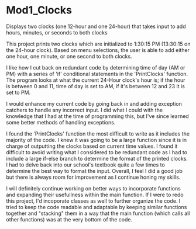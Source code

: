 # Mod1_Clocks
Displays two clocks (one 12-hour and one 24-hour) that takes input to add hours, minutes, or seconds to both clocks

This project prints two clocks which are initialized to 1:30:15 PM (13:30:15 on the 24-hour clock). Based on menu selections, the user is able to add either one hour, one minute, or one second to both clocks. 

I like how I cut back on redundant code by determining time of day (AM or PM) with a series of 'if' conditional statements in the 'PrintClocks' function. The program looks at what the current 24-Hour clock's hour is; if the hour is between 0 and 11, time of day is set to AM, if it's between 12 and 23 it is set to PM. 

I would enhance my current code by going back in and adding exception catchers to handle any incorrect input. I did what I could with the knowledge that I had at the time of programming this, but I've since learned some better methods of handling exceptions.

I found the 'PrintClocks' function the most difficult to write as it includes the majority of the code. I knew it was going to be a large function since it is in charge of outputting the clocks based on current time values. I found it difficult to avoid writing what I considered to be redundant code as I had to include a large if-else branch to determine the format of the printed clocks. I had to delve back into our school's textbook quite a few times to determine the best way to format the input. Overall, I feel I did a good job but there is always room for improvement as I continue honing my skills.

I will definitely continue working on better ways to incorporate functions and expanding their usefullness within the main function. If I were to redo this project, I'd incoporate classes as well to further organize the code. I tried to keep the code readable and adaptable by keeping similar functions together and "stacking" them in a way that the main function (which calls all other functions) was at the very bottom of the code.
